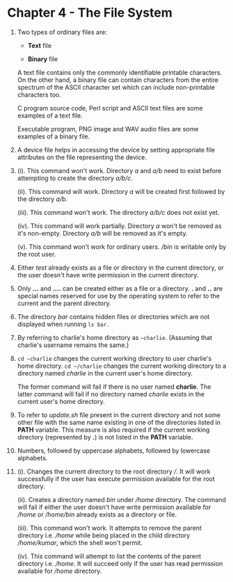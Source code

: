 # Chapter 4 - The File System

1.  Two types of ordinary files are:

    -   **Text** file

    -   **Binary** file

    A text file contains only the commonly identifiable printable characters. On the other hand, a binary file can contain characters from the entire spectrum of the ASCII character set which can include non-printable characters too.

    C program source code, Perl script and ASCII text files are some examples of a text file.

    Executable program, PNG image and WAV audio files are some examples of a binary file.

2.  A device file helps in accessing the device by setting appropriate file attributes on the file representing the device.

3.  (i). This command won't work. Directory _a_ and _a/b_ need to exist before attempting to create the directory _a/b/c_.

    (ii). This command will work. Directory _a_ will be created first followed by the directory _a/b_.

    (iii). This command won't work. The directory _a/b/c_ does not exist yet.

    (iv). This command will work partially. Directory _a_ won't be removed as it's non-empty. Directory _a/b_ will be removed as it's empty.

    (v). This command won't work for ordinary users. _/bin_ is writable only by the root user.

4.  Either _test_ already exists as a file or directory in the current directory, or the user doesn't have write permission in the current directory.

5.  Only **...** and **....** can be created either as a file or a directory. **.** and **..** are special names reserved for use by the operating system to refer to the current and the parent directory.

6.  The directory _bar_ contains hidden files or directories which are not displayed when running `ls bar`.

7.  By referring to charlie's home directory as `~charlie`. (Assuming that charlie's username remains the same.)

8.  `cd ~charlie` changes the current working directory to user charlie's home directory. `cd ~/charlie` changes the current working directory to a directory named _charlie_ in the current user's home directory.

    The former command will fail if there is no user named **charlie**. The latter command will fail if no directory named _charlie_ exists in the current user's home directory.

9.  To refer to _update.sh_ file present in the current directory and not some other file with the same name existing in one of the directories listed in **PATH** variable. This measure is also required if the current working directory (represented by **.**) is not listed in the **PATH** variable.

10. Numbers, followed by uppercase alphabets, followed by lowercase alphabets.

11. (i). Changes the current directory to the root directory _/_. It will work successfully if the user has execute permission available for the root directory.

    (ii). Creates a directory named _bin_ under _/home_ directory. The command will fail if either the user doesn't have write permission available for _/home_ or _/home/bin_ already exists as a directory or file.

    (iii). This command won't work. It attempts to remove the parent directory i.e. _/home_ while being placed in the child directory _/home/kumar_, which the shell won't permit.

    (iv). This command will attempt to list the contents of the parent directory i.e. _/home_. It will succeed only if the user has read permission available for _/home_ directory.
